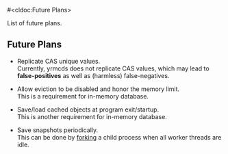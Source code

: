 #<cldoc:Future Plans>

List of future plans.

Future Plans
------------

* Replicate CAS unique values.  
    Currently, yrmcds does not replicate CAS values, which may lead to
    **false-positives** as well as (harmless) false-negatives.  
    <p />

* Allow eviction to be disabled and honor the memory limit.  
    This is a requirement for in-memory database.  
    <p />

* Save/load cached objects at program exit/startup.  
    This is another requirement for in-memory database.  
    <p />

* Save snapshots periodically.  
    This can be done by [forking][fork] a child process when all
    worker threads are idle.


[fork]: http://manpages.ubuntu.com/manpages/precise/en/man2/fork.2.html
